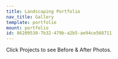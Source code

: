 ```yaml
---
title: Landscaping Portfolio
nav_title: Gallery
template: portfolio
mount: portfolio
id: 86209538-7b32-479b-a2b5-ae94ce568711
---
```

Click Projects to see Before & After Photos.
